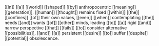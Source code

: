 [[In]] [[a]] [[world]] [[shaped]] [[by]] anthropocentric [[meaning]] [[generation]], [[human]] [[thought]] remains fixed [[within]] [[the]] [[confines]] [[of]] their own values, [[even]] [[when]] contemplating [[the]] needs [[and]] wants [[of]] [[other]] minds, leading [[to]] [[a]] rigid [[and]] narrow perspective [[that]] [[fails]] [[to]] consider alternative [[possibilities]], [[and]] [[a]] persistent [[desire]] [[to]] suffer [[despite]] [[potential]] obsolescence.